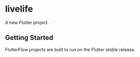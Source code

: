 # livelife

A new Flutter project.

## Getting Started

FlutterFlow projects are built to run on the Flutter _stable_ release.
